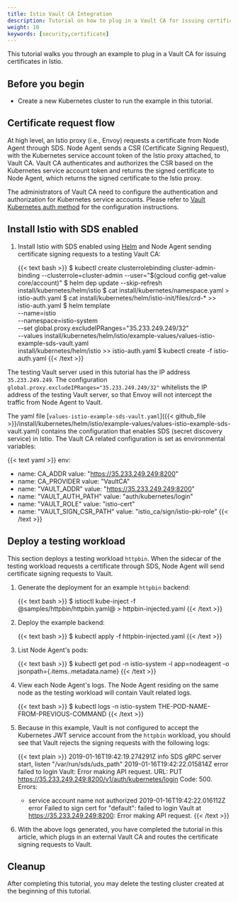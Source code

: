 ```yaml
---
title: Istio Vault CA Integration
description: Tutorial on how to plug in a Vault CA for issuing certificates in Istio.
weight: 10
keywords: [security,certificate]
---
```


This tutorial walks you through an example to plug in a Vault CA for issuing
certificates in Istio.

## Before you begin

* Create a new Kubernetes cluster to run the example in this tutorial.

## Certificate request flow

At high level, an Istio proxy (i.e., Envoy) requests a certificate from Node Agent
through SDS. Node Agent sends a CSR (Certificate Signing Request), with the Kubernetes service
account token of the Istio proxy attached, to Vault CA. Vault CA authenticates and authorizes
the CSR based on the Kubernetes service account token and returns the signed certificate
to Node Agent, which returns the signed certificate to the Istio proxy.

The administrators of Vault CA need to configure the authentication and authorization
for Kubernetes service accounts. Please refer to [Vault Kubernetes auth method](https://www.vaultproject.io/docs/auth/kubernetes.html)
for the configuration instructions.

## Install Istio with SDS enabled

1.  Install Istio with SDS enabled using [Helm](/docs/setup/kubernetes/install/helm/#prerequisites)
and Node Agent sending certificate signing
requests to a testing Vault CA:

    {{< text bash >}}
    $ kubectl create clusterrolebinding cluster-admin-binding --clusterrole=cluster-admin --user="$(gcloud config get-value core/account)"
    $ helm dep update --skip-refresh install/kubernetes/helm/istio
    $ cat install/kubernetes/namespace.yaml > istio-auth.yaml
    $ cat install/kubernetes/helm/istio-init/files/crd-* >> istio-auth.yaml
    $ helm template \
        --name=istio \
        --namespace=istio-system \
        --set global.proxy.excludeIPRanges="35.233.249.249/32" \
        --values install/kubernetes/helm/istio/example-values/values-istio-example-sds-vault.yaml \
        install/kubernetes/helm/istio >> istio-auth.yaml
    $ kubectl create -f istio-auth.yaml
    {{< /text >}}

The testing Vault server used in this tutorial has the IP
address `35.233.249.249`. The configuration
`global.proxy.excludeIPRanges="35.233.249.249/32"` whitelists the IP address of
the testing Vault server, so that Envoy will not intercept the traffic from
Node Agent to Vault.

The yaml file [`values-istio-example-sds-vault.yaml`]({{< github_file >}}/install/kubernetes/helm/istio/example-values/values-istio-example-sds-vault.yaml)
contains the configuration that enables SDS (secret discovery service) in Istio.
The Vault CA related configuration is set as environmental variables:

{{< text yaml >}}
env:
- name: CA_ADDR
  value: "https://35.233.249.249:8200"
- name: CA_PROVIDER
  value: "VaultCA"
- name: "VAULT_ADDR"
  value: "https://35.233.249.249:8200"
- name: "VAULT_AUTH_PATH"
  value: "auth/kubernetes/login"
- name: "VAULT_ROLE"
  value: "istio-cert"
- name: "VAULT_SIGN_CSR_PATH"
  value: "istio_ca/sign/istio-pki-role"
{{< /text >}}

## Deploy a testing workload

This section deploys a testing workload `httpbin`. When the sidecar of the
testing workload requests a certificate through SDS, Node Agent will send
certificate signing requests to Vault.

1.  Generate the deployment for an example `httpbin` backend:

    {{< text bash >}}
    $ istioctl kube-inject -f @samples/httpbin/httpbin.yaml@ > httpbin-injected.yaml
    {{< /text >}}

1.  Deploy the example backend:

    {{< text bash >}}
    $ kubectl apply -f httpbin-injected.yaml
    {{< /text >}}

1.  List Node Agent's pods:

    {{< text bash >}}
    $ kubectl get pod -n istio-system -l app=nodeagent -o jsonpath={.items..metadata.name}
    {{< /text >}}

1.  View each Node Agent's logs. The Node Agent residing on
the same node as the testing workload will contain Vault related logs.

    {{< text bash >}}
    $ kubectl logs -n istio-system THE-POD-NAME-FROM-PREVIOUS-COMMAND
    {{< /text >}}

1.  Because in this example, Vault is not configured to accept the Kubernetes JWT
service account from the `httpbin` workload, you should see that Vault rejects the
signing requests with the following logs:

    {{< text plain >}}
    2019-01-16T19:42:19.274291Z     info    SDS gRPC server start, listen "/var/run/sds/uds_path"
    2019-01-16T19:42:22.015814Z     error   failed to login Vault: Error making API request.
    URL: PUT https://35.233.249.249:8200/v1/auth/kubernetes/login
    Code: 500. Errors:
    * service account name not authorized
    2019-01-16T19:42:22.016112Z     error   Failed to sign cert for "default": failed to login Vault at https://35.233.249.249:8200: Error making API request.
    {{< /text >}}

1.  With the above logs generated, you have completed the tutorial in this
article, which plugs in an external Vault CA and routes the certificate signing
requests to Vault.

## Cleanup

After completing this tutorial, you may delete the testing cluster created
at the beginning of this tutorial.

